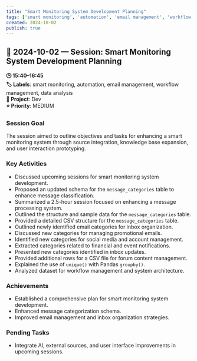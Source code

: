 ```yaml
---
title: "Smart Monitoring System Development Planning"
tags: ['smart monitoring', 'automation', 'email management', 'workflow management', 'data analysis']
created: 2024-10-02
publish: true
---
```


## 📅 2024-10-02 — Session: Smart Monitoring System Development Planning

**🕒 15:40–16:45**  
**🏷️ Labels**: smart monitoring, automation, email management, workflow management, data analysis  
**📂 Project**: Dev  
**⭐ Priority**: MEDIUM  


### Session Goal
The session aimed to outline objectives and tasks for enhancing a smart monitoring system through source integration, knowledge base expansion, and user interaction prototyping.

### Key Activities
- Discussed upcoming sessions for smart monitoring system development.
- Proposed an updated schema for the `message_categories` table to enhance message classification.
- Summarized a 2.5-hour session focused on enhancing a message processing system.
- Outlined the structure and sample data for the `message_categories` table.
- Provided a detailed CSV structure for the `message_categories` table.
- Outlined newly identified email categories for inbox organization.
- Discussed new categories for managing promotional emails.
- Identified new categories for social media and account management.
- Extracted categories related to financial and event notifications.
- Presented new categories identified in inbox updates.
- Provided additional rows for a CSV file for forum content management.
- Explained the use of `unique()` with Pandas `groupby()`.
- Analyzed dataset for workflow management and system architecture.

### Achievements
- Established a comprehensive plan for smart monitoring system development.
- Enhanced message categorization schema.
- Improved email management and inbox organization strategies.

### Pending Tasks
- Integrate AI, external sources, and user interface improvements in upcoming sessions.
